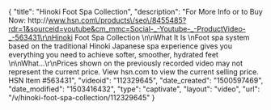{
    "title": "Hinoki Foot Spa Collection",
    "description": "For More Info or to Buy Now: http:\/\/www.hsn.com\/products\/seo\/8455485?rdr=1&sourceid=youtube&cm_mmc=Social-_-Youtube-_-ProductVideo-_-563431\r\nHinoki Foot Spa Collection  \n\nWhat It Is \nFoot spa system based on the traditional Hinoki Japanese spa experience gives you everything you need to achieve softer, smoother, hydrated feet \n\nWhat...\r\nPrices shown on the previously recorded video may not represent the current price.  View hsn.com to view the current selling price. HSN Item #563431",
    "videoid": "112329645",
    "date_created": "1500597469",
    "date_modified": "1503416432",
    "type": "captivate",
    "layout": "video",
    "url": "\/v\/hinoki-foot-spa-collection\/112329645"
}